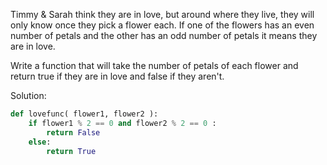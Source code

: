 Timmy & Sarah think they are in love, but around where they live, they will only know once they pick a flower each. If one of the flowers has an even number of petals and the other has an odd number of petals it means they are in love.

Write a function that will take the number of petals of each flower and return true if they are in love and false if they aren't.

Solution:

```python
def lovefunc( flower1, flower2 ):
    if flower1 % 2 == 0 and flower2 % 2 == 0 :
        return False
    else:
        return True
```
